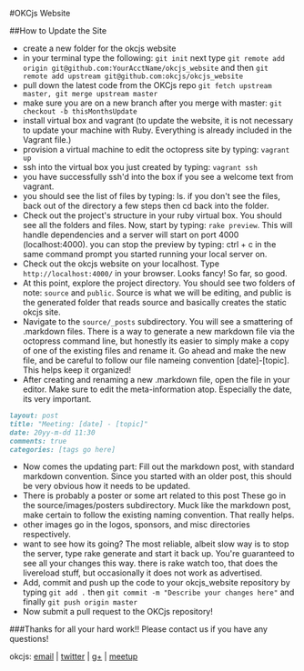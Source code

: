 #OKCjs Website

##How to Update the Site
* create a new folder for the okcjs website
* in your terminal type the following: ``git init`` next type ``git remote add origin git@github.com:YourAcctName/okcjs_website`` and then ``git remote add upstream git@github.com:okcjs/okcjs_website``
* pull down the latest code from the OKCjs repo ``git fetch upstream master, git merge upstream master``
* make sure you are on a new branch after you merge with master: ``git checkout -b thisMonthsUpdate``
* install virtual box and vagrant (to update the website, it is not necessary to update your machine with Ruby. Everything is already included in the Vagrant file.)
* provision a virtual machine to edit the octopress site by typing: ``vagrant up``
* ssh into the virtual box you just created by typing: ``vagrant ssh``
* you have successfully ssh'd into the box if you see a welcome text from vagrant.
* you should see the list of files by typing: ls. if you don't see the files, back out of the directory a few steps then cd back into the folder.
* Check out the project's structure in your ruby virtual box. You should see all the folders and files. Now, start by typing: ``rake preview``. This will handle dependencies and a server will start on port 4000 (localhost:4000). you can stop the preview by typing: ctrl + c in the same command prompt you started running your local server on.
* Check out the okcjs website on your localhost. Type ``http://localhost:4000/`` in your browser. Looks fancy! So far, so good.
* At this point, explore the project directory. You should see two folders of note: ``source`` and ``public``. Source is what we will be editing, and public is the generated folder that reads source and basically creates the static okcjs site.
* Navigate to the ``source/_posts`` subdirectory. You will see a smattering of .markdown files. There is a way to generate a new markdown file via the octopress command line, but honestly its easier to simply make a copy of one of the existing files and rename it. Go ahead and make the new file, and be careful to follow our file nameing convention [date]-[topic]. This helps keep it organized!
* After creating and renaming a new .markdown file, open the file in your editor. Make sure to edit the meta-information atop. Especially the date, its very important.
```markdown
layout: post
title: "Meeting: [date] - [topic]"
date: 20yy-m-dd 11:30
comments: true
categories: [tags go here]
```

* Now comes the updating part: Fill out the markdown post, with standard markdown convention. Since you started with an older post, this should be very obvious how it needs to be updated.
* There is probably a poster or some art related to this post  These go in the source/images/posters subdirectory. Muck like the markdown post, make certain to follow the existing naming convention. That really helps.
* other images go in the logos, sponsors, and misc directories respectively.
* want to see how its going? The most reliable, albeit slow way is to stop the server, type rake generate and start it back up. You're guaranteed to see all your changes this way. there is rake watch too, that does the livereload stuff, but occasionally it does not work as advertised.
* Add, commit and push up the code to your okcjs_website repository by typing ``git add .`` then ``git commit -m "Describe your changes here"`` and finally ``git push origin master``
* Now submit a pull request to the OKCjs repository!

###Thanks for all your hard work!!
Please contact us if you have any questions!

okcjs: [email](mailto:oklahomacityjavascript@gmail.com) | [twitter](http://twitter.com/okcjs) | [g+](https://plus.google.com/u/0/communities/102906286461208419599) | [meetup](http://www.meetup.com/OKC-js)

